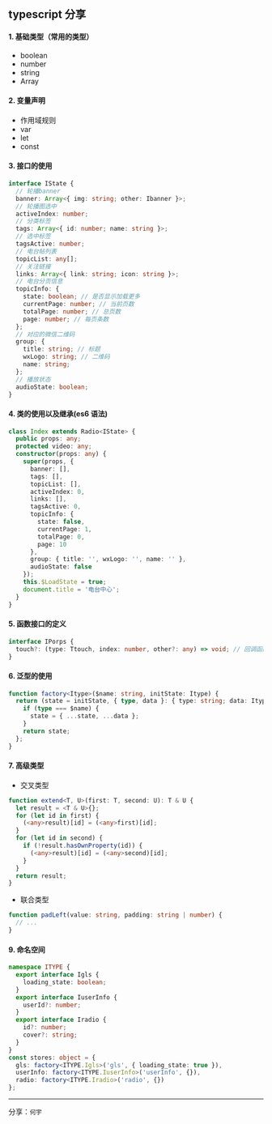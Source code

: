 ## typescript 分享

#### 1. 基础类型（常用的类型）

- boolean
- number
- string
- Array

#### 2. 变量声明

- 作用域规则
- var
- let
- const

#### 3. 接口的使用

```typescript
interface IState {
  // 轮播banner
  banner: Array<{ img: string; other: Ibanner }>;
  // 轮播图选中
  activeIndex: number;
  // 分类标签
  tags: Array<{ id: number; name: string }>;
  // 选中标签
  tagsActive: number;
  // 电台帖列表
  topicList: any[];
  // 关注链接
  links: Array<{ link: string; icon: string }>;
  // 电台分页信息
  topicInfo: {
    state: boolean; // 是否显示加载更多
    currentPage: number; // 当前页数
    totalPage: number; // 总页数
    page: number; // 每页条数
  };
  // 对应的微信二维码
  group: {
    title: string; // 标题
    wxLogo: string; // 二维码
    name: string;
  };
  // 播放状态
  audioState: boolean;
}
```

#### 4. 类的使用以及继承(es6 语法)

```typescript
class Index extends Radio<IState> {
  public props: any;
  protected video: any;
  constructor(props: any) {
    super(props, {
      banner: [],
      tags: [],
      topicList: [],
      activeIndex: 0,
      links: [],
      tagsActive: 0,
      topicInfo: {
        state: false,
        currentPage: 1,
        totalPage: 0,
        page: 10
      },
      group: { title: '', wxLogo: '', name: '' },
      audioState: false
    });
    this.$LoadState = true;
    document.title = '电台中心';
  }
}
```

#### 5. 函数接口的定义

```typescript
interface IPorps {
  touch?: (type: Ttouch, index: number, other?: any) => void; // 回调函数
}
```

#### 6. 泛型的使用

```typescript
function factory<Itype>($name: string, initState: Itype) {
  return (state = initState, { type, data }: { type: string; data: Itype }): Itype => {
    if (type === $name) {
      state = { ...state, ...data };
    }
    return state;
  };
}
```

#### 7. 高级类型

- 交叉类型

```typescript
function extend<T, U>(first: T, second: U): T & U {
  let result = <T & U>{};
  for (let id in first) {
    (<any>result)[id] = (<any>first)[id];
  }
  for (let id in second) {
    if (!result.hasOwnProperty(id)) {
      (<any>result)[id] = (<any>second)[id];
    }
  }
  return result;
}
```

- 联合类型

```typescript
function padLeft(value: string, padding: string | number) {
  // ...
}
```

#### 9. 命名空间

```typescript
namespace ITYPE {
  export interface Igls {
    loading_state: boolean;
  }
  export interface IuserInfo {
    userId?: number;
  }
  export interface Iradio {
    id?: number;
    cover?: string;
  }
}
const stores: object = {
  gls: factory<ITYPE.Igls>('gls', { loading_state: true }),
  userInfo: factory<ITYPE.IuserInfo>('userInfo', {}),
  radio: factory<ITYPE.Iradio>('radio', {})
};
```

---

分享：`何宇`
